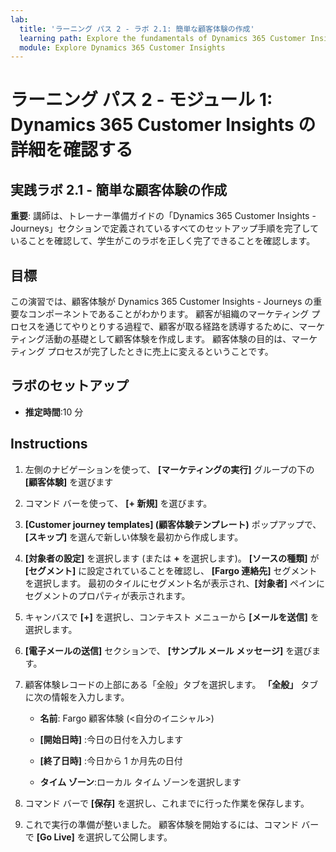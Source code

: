 ```yaml
---
lab:
  title: 'ラーニング パス 2 - ラボ 2.1: 簡単な顧客体験の作成'
  learning path: Explore the fundamentals of Dynamics 365 Customer Insights
  module: Explore Dynamics 365 Customer Insights
---
```


ラーニング パス 2 - モジュール 1: Dynamics 365 Customer Insights の詳細を確認する
========================

## 実践ラボ 2.1 - 簡単な顧客体験の作成

**重要**: 講師は、トレーナー準備ガイドの「Dynamics 365 Customer Insights - Journeys」セクションで定義されているすべてのセットアップ手順を完了していることを確認して、学生がこのラボを正しく完了できることを確認します。   

## 目標

この演習では、顧客体験が Dynamics 365 Customer Insights - Journeys の重要なコンポーネントであることがわかります。 顧客が組織のマーケティング プロセスを通じてやりとりする過程で、顧客が取る経路を誘導するために、マーケティング活動の基礎として顧客体験を作成します。 顧客体験の目的は、マーケティング プロセスが完了したときに売上に変えるということです。 

## ラボのセットアップ

  - **推定時間**:10 分

## Instructions
1. 左側のナビゲーションを使って、 **[マーケティングの実行]** グループの下の **[顧客体験]** を選びます

2. コマンド バーを使って、 **[+ 新規]** を選びます。

3. **[Customer journey templates] (顧客体験テンプレート)** ポップアップで、 **[スキップ]** を選んで新しい体験を最初から作成します。
4. **[対象者の設定]** を選択します (または **+** を選択します)。 **[ソースの種類]** が **[セグメント]** に設定されていることを確認し、 **[Fargo 連絡先]** セグメントを選択します。 最初のタイルにセグメント名が表示され、**[対象者]** ペインにセグメントのプロパティが表示されます。

5. キャンバスで **[+]** を選択し、コンテキスト メニューから **[メールを送信]** を選択します。

6. **[電子メールの送信]** セクションで、 **[サンプル メール メッセージ]** を選びます。

7. 顧客体験レコードの上部にある「全般」タブを選択します。 **「全般」** タブに次の情報を入力します。

    - **名前**: Fargo 顧客体験 (<自分のイニシャル>) 

    - **[開始日時]** :今日の日付を入力します

    - **[終了日時]** :今日から 1 か月先の日付

    - **タイム ゾーン**:ローカル タイム ゾーンを選択します

8. コマンド バーで **[保存]** を選択し、これまでに行った作業を保存します。

9. これで実行の準備が整いました。 顧客体験を開始するには、コマンド バーで **[Go Live]** を選択して公開します。


